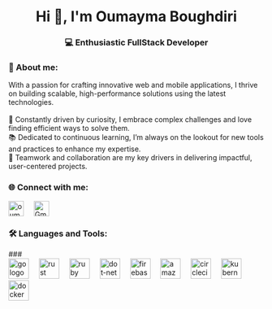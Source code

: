 <h1 align="center">Hi 👋, I'm Oumayma Boughdiri</h1>
<h3 align="center">💻 Enthusiastic FullStack Developer</h3>

<h3 align="left">  💫 About me:</h3>

With a passion for crafting innovative web and mobile applications, I thrive on building scalable, high-performance solutions using the latest technologies.<br><br>🚀 Constantly driven by curiosity, I embrace complex challenges and love finding efficient ways to solve them.<br>📚 Dedicated to continuous learning, I’m always on the lookout for new tools and practices to enhance my expertise.<br>🤝 Teamwork and collaboration are my key drivers in delivering impactful, user-centered projects.

<h3 align="left"> 🌐 Connect with me:</h3>
<p align="left">
<a href="www.linkedin.com/in/oumayma-boughdiri" target="blank" ><img align="center" src="https://raw.githubusercontent.com/rahuldkjain/github-profile-readme-generator/master/src/images/icons/Social/linked-in-alt.svg" alt="oumayma boughdiri" height="30" width="30" /></a>
    &nbsp;&nbsp;&nbsp; <!-- Adding 3 non-breaking spaces here -->
<a href="mailto:oumayma.boughdiri23@gmail.com" target="blank"><img align="center" src="https://upload.wikimedia.org/wikipedia/commons/thumb/7/7e/Gmail_icon_%282020%29.svg/2560px-Gmail_icon_%282020%29.svg.png" alt="Gmail" height="30" width="30" /></a>

</p>

<h3 align="left"> 🛠 Languages and Tools:</h3>
###

<div align="left">
  <img src="https://cdn.jsdelivr.net/gh/devicons/devicon/icons/go/go-original-wordmark.svg" height="40" alt="go logo"  />
  <img width="12" />
  <img src="https://cdn.jsdelivr.net/gh/devicons/devicon/icons/rust/rust-original.svg" height="40" alt="rust logo"  />
  <img width="12" />
  <img src="https://cdn.jsdelivr.net/gh/devicons/devicon/icons/ruby/ruby-plain-wordmark.svg" height="40" alt="ruby logo"  />
  <img width="12" />
  <img src="https://cdn.jsdelivr.net/gh/devicons/devicon/icons/dot-net/dot-net-plain-wordmark.svg" height="40" alt="dot-net logo"  />
  <img width="12" />
  <img src="https://cdn.jsdelivr.net/gh/devicons/devicon/icons/firebase/firebase-plain-wordmark.svg" height="40" alt="firebase logo"  />
  <img width="12" />
  <img src="https://cdn.jsdelivr.net/gh/devicons/devicon/icons/amazonwebservices/amazonwebservices-line-wordmark.svg" height="40" alt="amazonwebservices logo"  />
  <img width="12" />
  <img src="https://cdn.jsdelivr.net/gh/devicons/devicon/icons/circleci/circleci-plain.svg" height="40" alt="circleci logo"  />
  <img width="12" />
  <img src="https://cdn.jsdelivr.net/gh/devicons/devicon/icons/kubernetes/kubernetes-plain.svg" height="40" alt="kubernetes logo"  />
  <img width="12" />
  <img src="https://cdn.jsdelivr.net/gh/devicons/devicon/icons/docker/docker-plain-wordmark.svg" height="40" alt="docker logo"  />
</div>

###

